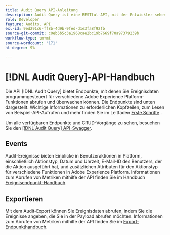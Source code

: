 ```yaml
---
title: Audit Query API-Anleitung
description: Audit Query ist eine RESTful-API, mit der Entwickler sehen können, wer welche Aktionen in Adobe Experience Platform durchgeführt hat.
role: Developer
feature: Audits, API
exl-id: 9ed291c6-ff8b-4d9b-9fed-d1e3fa8f92fb
source-git-commit: c0eb5b5c3a1968cae2bc19b7669f70a97379239b
workflow-type: tm+mt
source-wordcount: '171'
ht-degree: 9%

---
```


# [!DNL Audit Query]-API-Handbuch

Die API [!DNL Audit Query] bietet Endpunkte, mit denen Sie Ereignisdaten programmgesteuert für verschiedene Adobe Experience Platform-Funktionen abrufen und überwachen können. Die Endpunkte sind unten dargestellt. Wichtige Informationen zu erforderlichen Kopfzeilen, zum Lesen von Beispiel-API-Aufrufen und mehr finden Sie im Leitfaden [Erste Schritte](./getting-started.md) .

Um alle verfügbaren Endpunkte und CRUD-Vorgänge zu sehen, besuchen Sie den [[!DNL Audit Query] API-Swagger](https://www.adobe.io/experience-platform-apis/references/audit-query/).

## Events

Audit-Ereignisse bieten Einblicke in Benutzeraktionen in Platform, einschließlich Aktionstyp, Datum und Uhrzeit, E-Mail-ID des Benutzers, der die Aktion ausgeführt hat, und zusätzlichen Attributen für den Aktionstyp für verschiedene Funktionen in Adobe Experience Platform. Informationen zum Abrufen von Metriken mithilfe der API finden Sie im Handbuch [Ereignisendpunkt-Handbuch](./events.md).

## Exportieren

Mit dem Audit-Export können Sie Ereignisdaten abrufen, indem Sie die Ereignisse angeben, die Sie in der Payload abrufen möchten. Informationen zum Abrufen von Metriken mithilfe der API finden Sie im [Export-Endpunkthandbuch](./export.md).
